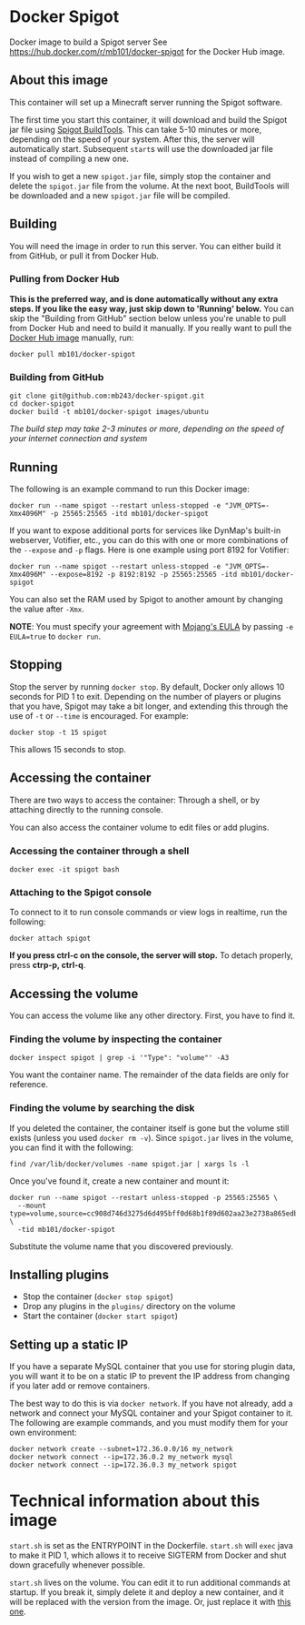# Docker Spigot

Docker image to build a Spigot server
See <https://hub.docker.com/r/mb101/docker-spigot> for the Docker Hub image.

## About this image

This container will set up a Minecraft server running the Spigot software.

The first time you start this container, it will download and build the Spigot jar file using [Spigot BuildTools](https://www.spigotmc.org/wiki/buildtools/). This can take 5-10 minutes or more, depending on the speed of your system. After this, the server will automatically start. Subsequent `start`s will use the downloaded jar file instead of compiling a new one.

If you wish to get a new `spigot.jar` file, simply stop the container and delete the `spigot.jar` file from the volume. At the next boot, BuildTools will be downloaded and a new `spigot.jar` file will be compiled.

## Building

You will need the image in order to run this server. You can either build it from GitHub, or pull it from Docker Hub.

### Pulling from Docker Hub

**This is the preferred way, and is done automatically without any extra steps. If you like the easy way, just skip down to 'Running' below.** You can skip the "Building from GitHub" section below unless you're unable to pull from Docker Hub and need to build it manually. If you really want to pull the [Docker Hub image](https://hub.docker.com/r/mb101/docker-spigot/) manually, run:

```
docker pull mb101/docker-spigot
```

### Building from GitHub

```
git clone git@github.com:mb243/docker-spigot.git
cd docker-spigot
docker build -t mb101/docker-spigot images/ubuntu
```

_The build step may take 2-3 minutes or more, depending on the speed of your internet connection and system_

## Running

The following is an example command to run this Docker image:

```
docker run --name spigot --restart unless-stopped -e "JVM_OPTS=-Xmx4096M" -p 25565:25565 -itd mb101/docker-spigot
```

If you want to expose additional ports for services like DynMap's built-in webserver, Votifier, etc., you can do this with one or more combinations of the `--expose` and `-p` flags. Here is one example using port 8192 for Votifier:

```
docker run --name spigot --restart unless-stopped -e "JVM_OPTS=-Xmx4096M" --expose=8192 -p 8192:8192 -p 25565:25565 -itd mb101/docker-spigot
```

You can also set the RAM used by Spigot to another amount by changing the value after `-Xmx`.

**NOTE**: You must specify your agreement with [Mojang's EULA](https://account.mojang.com/documents/minecraft_eula) by passing `-e EULA=true` to `docker run`.

## Stopping

Stop the server by running `docker stop`. By default, Docker only allows 10 seconds for PID 1 to exit. Depending on the number of players or plugins that you have, Spigot may take a bit longer, and extending this through the use of `-t` or `--time` is encouraged. For example:

```
docker stop -t 15 spigot
```

This allows 15 seconds to stop.

## Accessing the container

There are two ways to access the container: Through a shell, or by attaching directly to the running console.

You can also access the container volume to edit files or add plugins.

### Accessing the container through a shell

```
docker exec -it spigot bash
```

### Attaching to the Spigot console

To connect to it to run console commands or view logs in realtime, run the following:

```
docker attach spigot
```

**If you press ctrl-c on the console, the server will stop.** To detach properly, press **ctrp-p, ctrl-q**.

## Accessing the volume

You can access the volume like any other directory. First, you have to find it.

### Finding the volume by inspecting the container

`docker inspect spigot | grep -i '"Type": "volume"' -A3`

You want the container name. The remainder of the data fields are only for reference.

### Finding the volume by searching the disk

If you deleted the container, the container itself is gone but the volume still exists (unless you used `docker rm -v`). Since `spigot.jar` lives in the volume, you can find it with the following:

`find /var/lib/docker/volumes -name spigot.jar | xargs ls -l`

Once you've found it, create a new container and mount it:

```
docker run --name spigot --restart unless-stopped -p 25565:25565 \
  --mount type=volume,source=cc908d746d3275d6d495bff0d68b1f89d602aa23e2738a865edb49d59ecb0756,destination=/minecraft \
  -tid mb101/docker-spigot
```

Substitute the volume name that you discovered previously.

## Installing plugins

-   Stop the container (`docker stop spigot`)
-   Drop any plugins in the `plugins/` directory on the volume
-   Start the container (`docker start spigot`)

## Setting up a static IP

If you have a separate MySQL container that you use for storing plugin data, you will want it to be on a static IP to prevent the IP address from changing if you later add or remove containers.

The best way to do this is via `docker network`. If you have not already, add a network and connect your MySQL container and your Spigot container to it. The following are example commands, and you must modify them for your own environment:

```
docker network create --subnet=172.36.0.0/16 my_network
docker network connect --ip=172.36.0.2 my_network mysql
docker network connect --ip=172.36.0.3 my_network spigot
```

# Technical information about this image

`start.sh` is set as the ENTRYPOINT in the Dockerfile. `start.sh` will `exec` java to make it PID 1, which allows it to receive SIGTERM from Docker and shut down gracefully whenever possible.

`start.sh` lives on the volume. You can edit it to run additional commands at startup. If you break it, simply delete it and deploy a new container, and it will be replaced with the version from the image. Or, just replace it with [this one](https://github.com/mb243/docker-spigot/blob/master/images/ubuntu/minecraft/start.sh).
